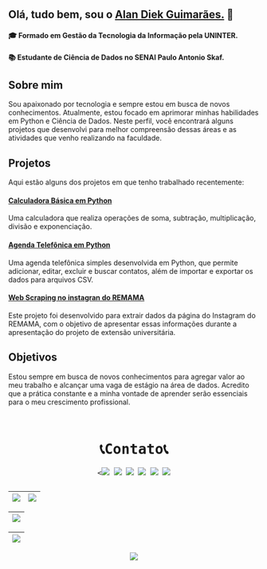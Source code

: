 
## Olá, tudo bem, sou o [Alan Diek Guimarães.](https://github.com/AlanDiekGuimaraes) 👋

#### 🎓 Formado em Gestão da Tecnologia da Informação pela UNINTER.
#### 📚 Estudante de Ciência de Dados no SENAI Paulo Antonio Skaf.

## Sobre mim
Sou apaixonado por tecnologia e sempre estou em busca de novos conhecimentos. Atualmente, estou focado em aprimorar minhas habilidades em Python e Ciência de Dados. Neste perfil, você encontrará alguns projetos que desenvolvi para melhor compreensão dessas áreas e as atividades que venho realizando na faculdade.

## Projetos
Aqui estão alguns dos projetos em que tenho trabalhado recentemente:

#### [Calculadora Básica em Python](https://github.com/AlanDiekGuimaraes/Calculadora_Basica_Python)
Uma calculadora que realiza operações de soma, subtração, multiplicação, divisão e exponenciação.

#### [Agenda Telefônica em Python](https://github.com/AlanDiekGuimaraes/Agenda_de_Contatos_Python)
Uma agenda telefônica simples desenvolvida em Python, que permite adicionar, editar, excluir e buscar contatos, além de importar e exportar os dados para arquivos CSV.
#### [Web Scraping no instagran do REMAMA](https://github.com/AlanDiekGuimaraes/Primeiro_Semestre_Ciencia_de_Dados/tree/main/Python_Web_Scraping_Selenium)
Este projeto foi desenvolvido para extrair dados da página do Instagram do REMAMA, com o objetivo de apresentar essas informações durante a apresentação do projeto de extensão universitária.

## Objetivos
Estou sempre em busca de novos conhecimentos para agregar valor ao meu trabalho e alcançar uma vaga de estágio na área de dados. Acredito que a prática constante e a minha vontade de aprender serão essenciais para o meu crescimento profissional.

<br clear="both">
<div align="center">
<kbd>
  <div align="center">
  <h1 align="center">📞Contato📞</h1>
         <img width="2" />
         <<a href="https://www.linkedin.com/in/alandiekguimaraes/" target="_blank"><img src="https://img.shields.io/badge/LinkedIn-0077B5?style=for-the-badge&logo=linkedin&logoColor=white"/></a>
         <a href="https://www.facebook.com/AlanDiekGuimaraes/" target="_blank"><img src="https://img.shields.io/badge/Facebook-1877F2?style=for-the-badge&logo=facebook&logoColor=white"/></a>
         <a href="https://www.instagram.com/alandiekguimaraes/" target="_blank"><img src="https://img.shields.io/badge/Instagram-E4405F?style=for-the-badge&logo=instagram&logoColor=white"/></a>
         <a href="https://steamcommunity.com/id/alandiekguimaraes/" target="_blank"><img src="https://img.shields.io/badge/Steam-000000?style=for-the-badge&logo=steam&logoColor=white"/></a>
         <a href="mailto:alandiekguimaraes@gmail.com" target="_blank"><img src="https://img.shields.io/badge/Gmail-D14836?style=for-the-badge&logo=gmail&logoColor=white"/></a>
         <a href="https://lattes.cnpq.br/9176587951504436" target="_blank"><img src="https://img.shields.io/badge/-Lattes-blue?style=for-the-badge&logo"/></a>
         <img width="2" />
  </div>
</kbd>
<div align="center">

  ##
| ![](http://github-profile-summary-cards.vercel.app/api/cards/stats?username=AlanDiekGuimaraes&theme=tokyonight&hide_border=true) | ![](https://github-readme-streak-stats.herokuapp.com/?user=AlanDiekGuimaraes&hide_border=true&card_width=338&theme=tokyonight&hide_border=true) 
| :-: | :-: |
 
| ![](https://github-readme-stats.vercel.app/api/top-langs/?username=AlanDiekGuimaraes&layout=compact&hide_border=true&card_width=338px&card_height=195px&theme=tokyonight&hide_border=true) |
| :-: |  

| ![](http://github-profile-summary-cards.vercel.app/api/cards/profile-details?username=AlanDiekGuimaraes&theme=tokyonight&hide_border=true ) |
| :-: |

![](https://i.imgur.com/kwV4cAs.png)
